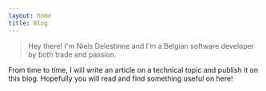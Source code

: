 ```yaml
---
layout: home
title: Blog
---
```


> Hey there! I'm Niels Delestinne and I'm a Belgian software developer by both trade and passion. 

From time to time, I will write an article on a technical topic and publish it on this blog. Hopefully you will read and find something useful on here!

